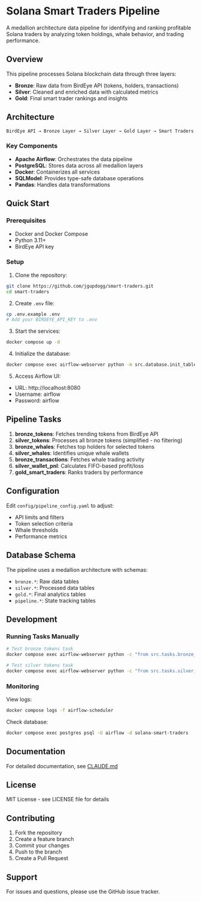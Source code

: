 # Solana Smart Traders Pipeline

A medallion architecture data pipeline for identifying and ranking profitable Solana traders by analyzing token holdings, whale behavior, and trading performance.

## Overview

This pipeline processes Solana blockchain data through three layers:
- **Bronze**: Raw data from BirdEye API (tokens, holders, transactions)
- **Silver**: Cleaned and enriched data with calculated metrics
- **Gold**: Final smart trader rankings and insights

## Architecture

```
BirdEye API → Bronze Layer → Silver Layer → Gold Layer → Smart Traders
```

### Key Components
- **Apache Airflow**: Orchestrates the data pipeline
- **PostgreSQL**: Stores data across all medallion layers
- **Docker**: Containerizes all services
- **SQLModel**: Provides type-safe database operations
- **Pandas**: Handles data transformations

## Quick Start

### Prerequisites
- Docker and Docker Compose
- Python 3.11+
- BirdEye API key

### Setup

1. Clone the repository:
```bash
git clone https://github.com/jgupdogg/smart-traders.git
cd smart-traders
```

2. Create `.env` file:
```bash
cp .env.example .env
# Add your BIRDEYE_API_KEY to .env
```

3. Start the services:
```bash
docker compose up -d
```

4. Initialize the database:
```bash
docker compose exec airflow-webserver python -m src.database.init_tables
```

5. Access Airflow UI:
- URL: http://localhost:8080
- Username: airflow
- Password: airflow

## Pipeline Tasks

1. **bronze_tokens**: Fetches trending tokens from BirdEye API
2. **silver_tokens**: Processes all bronze tokens (simplified - no filtering)
3. **bronze_whales**: Fetches top holders for selected tokens
4. **silver_whales**: Identifies unique whale wallets
5. **bronze_transactions**: Fetches whale trading activity
6. **silver_wallet_pnl**: Calculates FIFO-based profit/loss
7. **gold_smart_traders**: Ranks traders by performance

## Configuration

Edit `config/pipeline_config.yaml` to adjust:
- API limits and filters
- Token selection criteria
- Whale thresholds
- Performance metrics

## Database Schema

The pipeline uses a medallion architecture with schemas:
- `bronze.*`: Raw data tables
- `silver.*`: Processed data tables
- `gold.*`: Final analytics tables
- `pipeline.*`: State tracking tables

## Development

### Running Tasks Manually

```bash
# Test bronze tokens task
docker compose exec airflow-webserver python -c "from src.tasks.bronze_tokens import process_bronze_tokens; print(process_bronze_tokens())"

# Test silver tokens task
docker compose exec airflow-webserver python -c "from src.tasks.silver_tokens import process_silver_tokens; print(process_silver_tokens())"
```

### Monitoring

View logs:
```bash
docker compose logs -f airflow-scheduler
```

Check database:
```bash
docker compose exec postgres psql -U airflow -d solana-smart-traders
```

## Documentation

For detailed documentation, see [CLAUDE.md](./CLAUDE.md)

## License

MIT License - see LICENSE file for details

## Contributing

1. Fork the repository
2. Create a feature branch
3. Commit your changes
4. Push to the branch
5. Create a Pull Request

## Support

For issues and questions, please use the GitHub issue tracker.